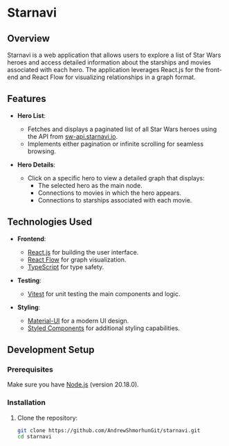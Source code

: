 # Starnavi

## Overview

Starnavi is a web application that allows users to explore a list of Star Wars heroes and access detailed information about the starships and movies associated with each hero. The application leverages React.js for the front-end and React Flow for visualizing relationships in a graph format.

## Features

-   **Hero List**:

    -   Fetches and displays a paginated list of all Star Wars heroes using the API from [sw-api.starnavi.io](https://sw-api.starnavi.io).
    -   Implements either pagination or infinite scrolling for seamless browsing.

-   **Hero Details**:
    -   Click on a specific hero to view a detailed graph that displays:
        -   The selected hero as the main node.
        -   Connections to movies in which the hero appears.
        -   Connections to starships associated with each movie.

## Technologies Used

-   **Frontend**:
    -   [React.js](https://reactjs.org/) for building the user interface.
    -   [React Flow](https://reactflow.dev/) for graph visualization.
    -   [TypeScript](https://www.typescriptlang.org/) for type safety.
-   **Testing**:

    -   [Vitest](https://vitest.dev/) for unit testing the main components and logic.

-   **Styling**:
    -   [Material-UI](https://mui.com/) for a modern UI design.
    -   [Styled Components](https://styled-components.com/) for additional styling capabilities.

## Development Setup

### Prerequisites

Make sure you have [Node.js](https://nodejs.org/) (version 20.18.0).

### Installation

1. Clone the repository:

    ```bash
    git clone https://github.com/AndrewShmorhunGit/starnavi.git
    cd starnavi
    ```
